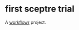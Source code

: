 # first sceptre trial

A [workflowr][] project.

[workflowr]: https://github.com/jdblischak/workflowr
